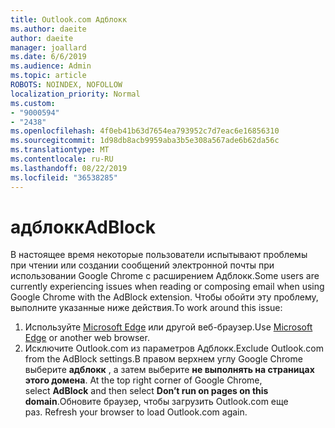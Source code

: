 ```yaml
---
title: Outlook.com Адблокк
ms.author: daeite
author: daeite
manager: joallard
ms.date: 6/6/2019
ms.audience: Admin
ms.topic: article
ROBOTS: NOINDEX, NOFOLLOW
localization_priority: Normal
ms.custom:
- "9000594"
- "2438"
ms.openlocfilehash: 4f0eb41b63d7654ea793952c7d7eac6e16856310
ms.sourcegitcommit: 1d98db8acb9959aba3b5e308a567ade6b62da56c
ms.translationtype: MT
ms.contentlocale: ru-RU
ms.lasthandoff: 08/22/2019
ms.locfileid: "36538285"
---
```

# <a name="adblock"></a><span data-ttu-id="f5782-102">адблокк</span><span class="sxs-lookup"><span data-stu-id="f5782-102">AdBlock</span></span>

<span data-ttu-id="f5782-103">В настоящее время некоторые пользователи испытывают проблемы при чтении или создании сообщений электронной почты при использовании Google Chrome с расширением Адблокк.</span><span class="sxs-lookup"><span data-stu-id="f5782-103">Some users are currently experiencing issues when reading or composing email when using Google Chrome with the AdBlock extension.</span></span> <span data-ttu-id="f5782-104">Чтобы обойти эту проблему, выполните указанные ниже действия.</span><span class="sxs-lookup"><span data-stu-id="f5782-104">To work around this issue:</span></span>

1. <span data-ttu-id="f5782-105">Используйте [Microsoft Edge](https://www.microsoft.com/windows/microsoft-edge) или другой веб-браузер.</span><span class="sxs-lookup"><span data-stu-id="f5782-105">Use [Microsoft Edge](https://www.microsoft.com/windows/microsoft-edge) or another web browser.</span></span>
1. <span data-ttu-id="f5782-106">Исключите Outlook.com из параметров Адблокк.</span><span class="sxs-lookup"><span data-stu-id="f5782-106">Exclude Outlook.com from the AdBlock settings.</span></span><span data-ttu-id="f5782-107">В правом верхнем углу Google Chrome выберите **адблокк** , а затем выберите **не выполнять на страницах этого домена**.</span><span class="sxs-lookup"><span data-stu-id="f5782-107"> At the top right corner of Google Chrome, select **AdBlock** and then select **Don’t run on pages on this domain**.</span></span><span data-ttu-id="f5782-108">Обновите браузер, чтобы загрузить Outlook.com еще раз.</span><span class="sxs-lookup"><span data-stu-id="f5782-108"> Refresh your browser to load Outlook.com again.</span></span>